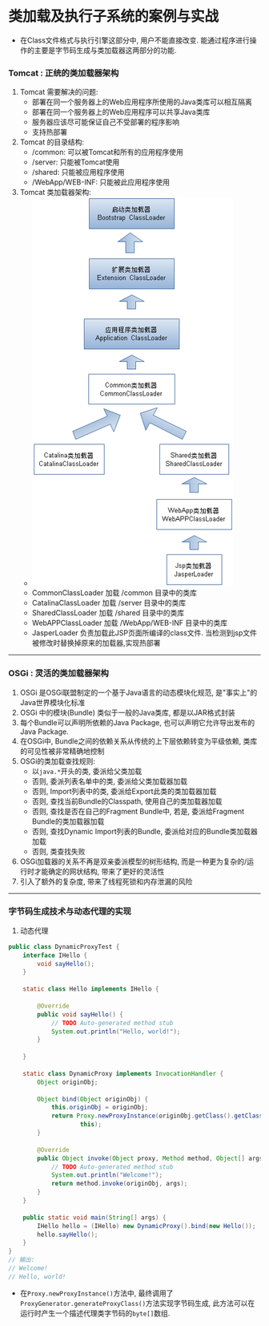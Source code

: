 # 类加载及执行子系统的案例与实战
- 在Class文件格式与执行引擎这部分中, 用户不能直接改变. 能通过程序进行操作的主要是字节码生成与类加载器这两部分的功能.
### Tomcat : 正统的类加载器架构
1. Tomcat 需要解决的问题:
    - 部署在同一个服务器上的Web应用程序所使用的Java类库可以相互隔离
    - 部署在同一个服务器上的Web应用程序可以共享Java类库
    - 服务器应该尽可能保证自己不受部署的程序影响
    - 支持热部署
2. Tomcat 的目录结构:
    - /common: 可以被Tomcat和所有的应用程序使用
    - /server: 只能被Tomcat使用
    - /shared: 只能被应用程序使用
    - /WebApp/WEB-INF: 只能被此应用程序使用
3. Tomcat 类加载器架构:
    - ![](tomcat_classloader.png)
    - CommonClassLoader 加载 /common 目录中的类库
    - CatalinaClassLoader 加载 /server 目录中的类库
    - SharedClassLoader 加载 /shared 目录中的类库
    - WebAPPClassLoader 加载 /WebApp/WEB-INF 目录中的类库
    - JasperLoader 负责加载此JSP页面所编译的class文件. 当检测到jsp文件被修改时替换掉原来的加载器,实现热部署
------
### OSGi : 灵活的类加载器架构
1. OSGi 是OSGi联盟制定的一个基于Java语言的动态模块化规范, 是"事实上"的Java世界模块化标准
2. OSGi 中的模块(Bundle) 类似于一般的Java类库, 都是以JAR格式封装
3. 每个Bundle可以声明所依赖的Java Package, 也可以声明它允许导出发布的Java Package. 
4. 在OSGi中, Bundle之间的依赖关系从传统的上下层依赖转变为平级依赖, 类库的可见性被非常精确地控制
5. OSGi的类加载查找规则:
    - 以`java.*`开头的类, 委派给父类加载
    - 否则, 委派列表名单中的类, 委派给父类加载器加载
    - 否则, Import列表中的类, 委派给Export此类的类加载器加载
    - 否则, 查找当前Bundle的Classpath, 使用自己的类加载器加载
    - 否则, 查找是否在自己的Fragment Bundle中, 若是, 委派给Fragment Bundle的类加载器加载
    - 否则, 查找Dynamic Import列表的Bundle, 委派给对应的Bundle类加载器加载
    - 否则, 类查找失败
6. OSGi加载器的关系不再是双亲委派模型的树形结构, 而是一种更为复杂的/运行时才能确定的网状结构, 带来了更好的灵活性
7. 引入了额外的复杂度, 带来了线程死锁和内存泄漏的风险
--------
### 字节码生成技术与动态代理的实现
1. 动态代理 
``` Java
public class DynamicProxyTest {
	interface IHello {
		void sayHello();
	}

	static class Hello implements IHello {

		@Override
		public void sayHello() {
			// TODO Auto-generated method stub
			System.out.println("Hello, world!");
		}

	}

	static class DynamicProxy implements InvocationHandler {
		Object originObj;

		Object bind(Object originObj) {
			this.originObj = originObj;
			return Proxy.newProxyInstance(originObj.getClass().getClassLoader(), originObj.getClass().getInterfaces(),
					this);
		}

		@Override
		public Object invoke(Object proxy, Method method, Object[] args) throws Throwable {
			// TODO Auto-generated method stub
			System.out.println("Welcome!");
			return method.invoke(originObj, args);
		}
	}

	public static void main(String[] args) {
		IHello hello = (IHello) new DynamicProxy().bind(new Hello());
		hello.sayHello();
	}
}
// 输出:
// Welcome!
// Hello, world!
```
- 在`Proxy.newProxyInstance()`方法中, 最终调用了`ProxyGenerator.generateProxyClass()`方法实现字节码生成, 此方法可以在运行时产生一个描述代理类字节码的`byte[]`数组.